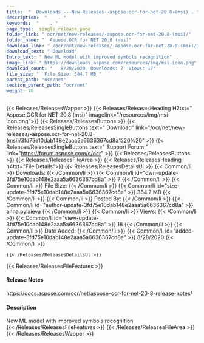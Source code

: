```yaml
---
title:  "  Downloads ---New-Releases--aspose.ocr-for-net-20.8-(msi) . " 
description:  "    . " 
keywords:  "    . " 
page_type:  single_release_page
folder_link: " ocr/net/new-releases/-aspose.ocr-for-net-20.8-(msi)/"
folder_name: "  Aspose.OCR for NET 20.8 (msi)"
download_link: " /ocr/net/new-releases/-aspose.ocr-for-net-20.8-(msi)/3fd75e10dab148e2aaa5a6636367cd8a"
download_text: " Download"
Intro_text: " New ML model with improved symbols recognition"
image_link: " https://downloads.aspose.com/resources/img/msi-icon.png"
download_count: "   8/28/2020  Downloads: 7  Views: 17"
file_size: "  File Size: 384.7 MB "
parent_path: "ocr/net"
section_parent_path: "ocr/net"
weight: 70 
---
```


{{< Releases/ReleasesWapper >}}
  {{< Releases/ReleasesHeading H2txt="  Aspose.OCR for NET 20.8 (msi)" imagelink="/resources/img/msi-icon.png">}}
  {{< Releases/ReleasesButtons >}}
    {{< Releases/ReleasesSingleButtons text=" Download" link="/ocr/net/new-releases/-aspose.ocr-for-net-20.8-(msi)/3fd75e10dab148e2aaa5a6636367cd8a%20%20" >}}
    {{< Releases/ReleasesSingleButtons text=" Support Forum " link="https://forum.aspose.com/c/ocr" >}}
  {{< Releases/ReleasesButtons >}}
  {{< Releases/ReleasesFileArea >}}
    {{< Releases/ReleasesHeading h4txt="File Details">}}
    {{< Releases/ReleasesDetailsUl >}}
            {{< Common/li  >}} Downloads: {{< /Common/li >}} 
      {{< Common/li id="dwn-update-3fd75e10dab148e2aaa5a6636367cd8a" >}} 7 {{< /Common/li >}} 
      {{< Common/li  >}} File Size: {{< /Common/li >}} 
      {{< Common/li id="size-update-3fd75e10dab148e2aaa5a6636367cd8a" >}} 384.7 MB {{< /Common/li >}} 
      {{< Common/li  >}} Posted By: {{< /Common/li >}} 
      {{< Common/li id="author-update-3fd75e10dab148e2aaa5a6636367cd8a" >}} anna.pylaieva {{< /Common/li >}} 
      {{< Common/li  >}} Views: {{< /Common/li >}} 
      {{< Common/li id="view-update-3fd75e10dab148e2aaa5a6636367cd8a" >}} 18 {{< /Common/li >}} 
      {{< Common/li  >}} Date Added: {{< /Common/li >}} 
      {{< Common/li id="added-update-3fd75e10dab148e2aaa5a6636367cd8a" >}} 8/28/2020 {{< /Common/li >}} 

    {{< /Releases/ReleasesDetailsUl >}}

  {{< Releases/ReleasesFileFeatures >}}
      <h4>Release Notes</h4><div><a href="https://docs.aspose.com/ocr/net/aspose-ocr-for-net-20-8-release-notes/">https://docs.aspose.com/ocr/net/aspose-ocr-for-net-20-8-release-notes/</a></div><h4>Description</h4><div class="HTMLDescription">New ML model with improved symbols recognition</div>
  {{< /Releases/ReleasesFileFeatures >}}
 {{< /Releases/ReleasesFileArea >}}
{{< /Releases/ReleasesWapper >}}


